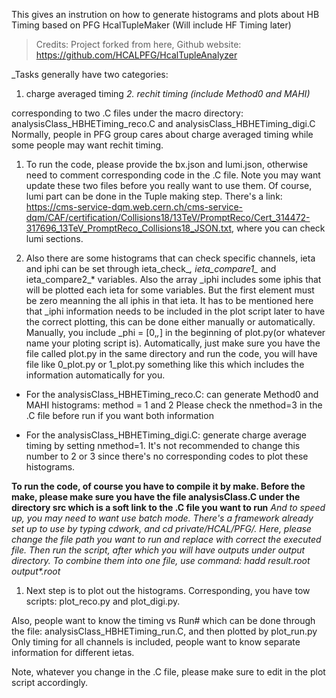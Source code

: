 This gives an instrution on how to generate histograms and plots about HB Timing based on PFG HcalTupleMaker (Will include HF Timing later)

> Credits: Project forked from here,
> Github website: https://github.com/HCALPFG/HcalTupleAnalyzer

_Tasks generally have two categories:
1. charge averaged timing
_2. rechit timing (include Method0 and MAHI)_

corresponding to two .C files under the macro directory: analysisClass_HBHETiming_reco.C and analysisClass_HBHETiming_digi.C
Normally, people in PFG group cares about charge averaged timing while some people may want rechit timing.

1. To run the code, please provide the bx.json and lumi.json, otherwise need to comment corresponding code in the .C file. Note you may want update these two files before you really want to use them. Of course, lumi part can be done in the Tuple making step. There's a link: https://cms-service-dqm.web.cern.ch/cms-service-dqm/CAF/certification/Collisions18/13TeV/PromptReco/Cert_314472-317696_13TeV_PromptReco_Collisions18_JSON.txt, where you can check lumi sections.

1. Also there are some histograms that can check specific channels, ieta and iphi can be set through ieta_check_*, ieta_compare1_* and ieta_compare2_* variables. Also the array _iphi includes some iphis that will be plotted each ieta for some variables. But the first element must be zero meanning the all iphis in that ieta. It has to be mentioned here that _iphi information needs to be included in the plot script later to have the correct plotting, this can be done either manually or automatically. Manually, you include _phi = [0,*,*] in the beginning of plot.py(or whatever name your ploting script is). Automatically, just make sure you have the file called plot.py in the same directory and run the code, you will have file like 0_plot.py or 1_plot.py something like this which includes the information automatically for you.


* For the analysisClass_HBHETiming_reco.C:
can generate Method0 and MAHI histograms: method = 1 and 2
Please check the nmethod=3 in the .C file before run if you want both information

* For the analysisClass_HBHETiming_digi.C:
generate charge average timing by setting nmethod=1. It's not recommended to change this number to 2 or 3 since there's no corresponding codes to plot these histograms.

__To run the code, of course you have to compile it by make. Before the make, please make sure you have the file analysisClass.C under the directory src which is a soft link to the .C file you want to run__
_And to speed up, you may need to want use batch mode. There's a framework already set up to use by typing cdwork, and cd private/HCAL/PFG/. Here, please change the file path you want to run and replace with correct the executed file. Then run the script, after which you will have outputs under output directory. To combine them into one file, use command: hadd result.root output*.root_

1. Next step is to plot out the histograms. Corresponding, you have tow scripts: plot_reco.py and plot_digi.py.

Also, people want to know the timing vs Run# which can be done through the file: analysisClass_HBHETiming_run.C, and then plotted by plot_run.py
Only timing for all channels is included, people want to know separate information for different ietas.

Note, whatever you change in the .C file, please make sure to edit in the plot script accordingly.
